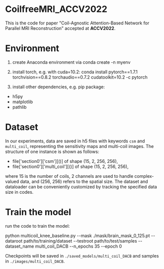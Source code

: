 # CoilfreeMRI_ACCV2022
This is the code for paper "Coil-Agnostic Attention-Based Network for Parallel MRI Reconstruction" accepted at **ACCV2022**.

# Environment 
1. create Anaconda environment via conda create -n myenv

2. install torch, e.g. with cuda=10.2: conda install pytorch==1.7.1 torchvision==0.8.2 torchaudio==0.7.2 cudatoolkit=10.2 -c pytorch

3. install other dependencies, e.g. pip package:

* h5py
* matplotlib
* pathlib

# Dataset
In our experiments, data are saved in h5 files with keywords `csm` and `multi_coil`, representing the sensitivity maps and multi-coil images. The structure of one instance is shown as follows:

* file['section0']['csm'][()] of shape (15, 2, 256, 256),
* file['section0']['multi_coil'][()] of shape (15, 2, 256, 256),

where 15 is the number of coils, 2 channels are used to handle complex-valued data, and (256, 256) refers to the spatial size. The dataset and dataloader can be conveniently customized by tracking the specified data size in codes.

# Train the model 
run the code to train the model:

python multicoil_knee_baseline.py --mask ./mask/brain_mask_0_125.pt --dataroot path/to/training/dataset --testroot path/to/test/samples --dataset_name multi_coil_DACB --n_epochs 35 --epoch 0

Checkpoints will be saved in `./saved_models/multi_coil_DACB` and samples in `./images/multi_coil_DACB`.
